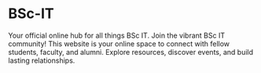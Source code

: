 # BSc-IT
Your official online hub for all things BSc IT. Join the vibrant BSc IT community! This website is your online space to connect with fellow students, faculty, and alumni. Explore resources, discover events, and build lasting relationships.
